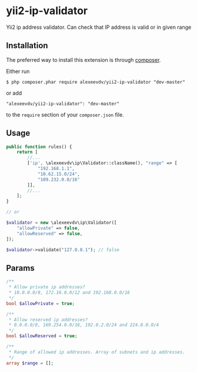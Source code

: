 yii2-ip-validator
=================

Yii2 ip address validator. Can check that IP address is valid or in given range

## Installation

The preferred way to install this extension is through [composer](http://getcomposer.org/download/).

Either run

```
$ php composer.phar require alexeevdv/yii2-ip-validator "dev-master"
```

or add

```
"alexeevdv/yii2-ip-validator": "dev-master"
```

to the ```require``` section of your `composer.json` file.

## Usage

```php
public function rules() {
    return [
        //...
        ['ip', \alexeevdv\ip\Validator::className(), "range" => [
            "192.168.1.1", 
            "10.62.15.0/24", 
            "109.232.0.0/16"
        ]],
        //...
    ];
}

// or

$validator = new \alexeevdv\ip\Validator([
    "allowPrivate" => false,
    "allowReserved" => false,
]);

$validator->validate("127.0.0.1"); // false
```

## Params

```php
/**
 * Allow private ip addresses?
 * 10.0.0.0/8, 172.16.0.0/12 and 192.168.0.0/16
 */
bool $allowPrivate = true;

/**
 * Allow reserved ip addresses?
 * 0.0.0.0/8, 169.254.0.0/16, 192.0.2.0/24 and 224.0.0.0/4
 */
bool $allowReserved = true;

/**
 * Range of allowed ip addresses. Array of subnets and ip addresses.
 */
array $range = [];

```
